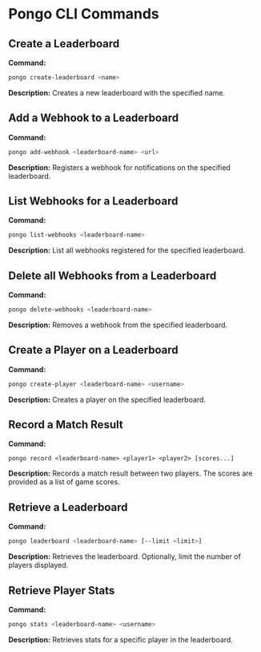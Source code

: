 # Pongo CLI Commands

## Create a Leaderboard

**Command:**

```bash
pongo create-leaderboard <name>
```

**Description:** Creates a new leaderboard with the specified name.

## Add a Webhook to a Leaderboard

**Command:**

```bash
pongo add-webhook <leaderboard-name> <url>
```

**Description:** Registers a webhook for notifications on the specified leaderboard.

## List Webhooks for a Leaderboard

**Command:**

```bash
pongo list-webhooks <leaderboard-name>
```

**Description:** List all webhooks registered for the specified leaderboard.

## Delete all Webhooks from a Leaderboard

**Command:**

```bash
pongo delete-webhooks <leaderboard-name>
```

**Description:** Removes a webhook from the specified leaderboard.


## Create a Player on a Leaderboard

**Command:**

```bash
pongo create-player <leaderboard-name> <username>
```

**Description:** Creates a player on the specified leaderboard.

## Record a Match Result

**Command:**

```
pongo record <leaderboard-name> <player1> <player2> [scores...]
```

**Description:** Records a match result between two players. The scores are provided as a list of game scores.

## Retrieve a Leaderboard

**Command:**

```bash
pongo leaderboard <leaderboard-name> [--limit <limit>]
```

**Description:** Retrieves the leaderboard. Optionally, limit the number of players displayed.

## Retrieve Player Stats

**Command:**

```bash
pongo stats <leaderboard-name> <username>
```

**Description:** Retrieves stats for a specific player in the leaderboard.
